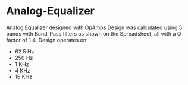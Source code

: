 # Analog-Equalizer
Analog Equalizer designed with OpAmps
Design was calculated using 5 bands with Band-Pass filters as shown on the Spreadsheet, all with a Q factor of 1.4.
Design operates on:
- 62.5 Hz
- 250 Hz
- 1 KHz
- 4 KHz
- 16 KHz
